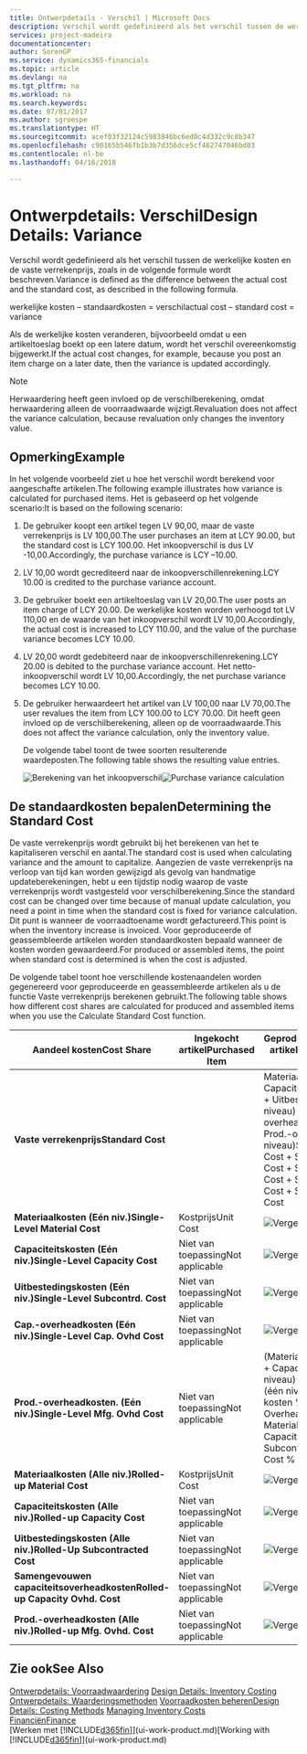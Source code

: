 ```yaml
---
title: Ontwerpdetails - Verschil | Microsoft Docs
description: Verschil wordt gedefinieerd als het verschil tussen de werkelijke kosten en de vaste verrekenprijs, zoals in de volgende formule wordt beschreven.
services: project-madeira
documentationcenter: 
author: SorenGP
ms.service: dynamics365-financials
ms.topic: article
ms.devlang: na
ms.tgt_pltfrm: na
ms.workload: na
ms.search.keywords: 
ms.date: 07/01/2017
ms.author: sgroespe
ms.translationtype: HT
ms.sourcegitcommit: acef03f32124c5983846bc6ed0c4d332c9c8b347
ms.openlocfilehash: c90165b546fb1b3b7d356dce5cf462747046bd03
ms.contentlocale: nl-be
ms.lasthandoff: 04/16/2018

---
```

# <a name="design-details-variance"></a><span data-ttu-id="18a25-103">Ontwerpdetails: Verschil</span><span class="sxs-lookup"><span data-stu-id="18a25-103">Design Details: Variance</span></span>
<span data-ttu-id="18a25-104">Verschil wordt gedefinieerd als het verschil tussen de werkelijke kosten en de vaste verrekenprijs, zoals in de volgende formule wordt beschreven.</span><span class="sxs-lookup"><span data-stu-id="18a25-104">Variance is defined as the difference between the actual cost and the standard cost, as described in the following formula.</span></span>  

 <span data-ttu-id="18a25-105">werkelijke kosten – standaardkosten = verschil</span><span class="sxs-lookup"><span data-stu-id="18a25-105">actual cost – standard cost = variance</span></span>  

 <span data-ttu-id="18a25-106">Als de werkelijke kosten veranderen, bijvoorbeeld omdat u een artikeltoeslag boekt op een latere datum, wordt het verschil overeenkomstig bijgewerkt.</span><span class="sxs-lookup"><span data-stu-id="18a25-106">If the actual cost changes, for example, because you post an item charge on a later date, then the variance is updated accordingly.</span></span>  

> [!NOTE]  
>  <span data-ttu-id="18a25-107">Herwaardering heeft geen invloed op de verschilberekening, omdat herwaardering alleen de voorraadwaarde wijzigt.</span><span class="sxs-lookup"><span data-stu-id="18a25-107">Revaluation does not affect the variance calculation, because revaluation only changes the inventory value.</span></span>  

## <a name="example"></a><span data-ttu-id="18a25-108">Opmerking</span><span class="sxs-lookup"><span data-stu-id="18a25-108">Example</span></span>  
 <span data-ttu-id="18a25-109">In het volgende voorbeeld ziet u hoe het verschil wordt berekend voor aangeschafte artikelen.</span><span class="sxs-lookup"><span data-stu-id="18a25-109">The following example illustrates how variance is calculated for purchased items.</span></span> <span data-ttu-id="18a25-110">Het is gebaseerd op het volgende scenario:</span><span class="sxs-lookup"><span data-stu-id="18a25-110">It is based on the following scenario:</span></span>  

1. <span data-ttu-id="18a25-111">De gebruiker koopt een artikel tegen LV 90,00, maar de vaste verrekenprijs is LV 100,00.</span><span class="sxs-lookup"><span data-stu-id="18a25-111">The user purchases an item at LCY 90.00, but the standard cost is LCY 100.00.</span></span> <span data-ttu-id="18a25-112">Het inkoopverschil is dus LV -10,00.</span><span class="sxs-lookup"><span data-stu-id="18a25-112">Accordingly, the purchase variance is LCY –10.00.</span></span>  
2. <span data-ttu-id="18a25-113">LV 10,00 wordt gecrediteerd naar de inkoopverschillenrekening.</span><span class="sxs-lookup"><span data-stu-id="18a25-113">LCY 10.00 is credited to the purchase variance account.</span></span>  
3. <span data-ttu-id="18a25-114">De gebruiker boekt een artikeltoeslag van LV 20,00.</span><span class="sxs-lookup"><span data-stu-id="18a25-114">The user posts an item charge of LCY 20.00.</span></span> <span data-ttu-id="18a25-115">De werkelijke kosten worden verhoogd tot LV 110,00 en de waarde van het inkoopverschil wordt LV 10,00.</span><span class="sxs-lookup"><span data-stu-id="18a25-115">Accordingly, the actual cost is increased to LCY 110.00, and the value of the purchase variance becomes LCY 10.00.</span></span>  
4. <span data-ttu-id="18a25-116">LV 20,00 wordt gedebiteerd naar de inkoopverschillenrekening.</span><span class="sxs-lookup"><span data-stu-id="18a25-116">LCY 20.00 is debited to the purchase variance account.</span></span> <span data-ttu-id="18a25-117">Het netto-inkoopverschil wordt LV 10,00.</span><span class="sxs-lookup"><span data-stu-id="18a25-117">Accordingly, the net purchase variance becomes LCY 10.00.</span></span>  
5. <span data-ttu-id="18a25-118">De gebruiker herwaardeert het artikel van LV 100,00 naar LV 70,00.</span><span class="sxs-lookup"><span data-stu-id="18a25-118">The user revalues the item from LCY 100.00 to LCY 70.00.</span></span> <span data-ttu-id="18a25-119">Dit heeft geen invloed op de verschilberekening, alleen op de voorraadwaarde.</span><span class="sxs-lookup"><span data-stu-id="18a25-119">This does not affect the variance calculation, only the inventory value.</span></span>  

   <span data-ttu-id="18a25-120">De volgende tabel toont de twee soorten resulterende waardeposten.</span><span class="sxs-lookup"><span data-stu-id="18a25-120">The following table shows the resulting value entries.</span></span>  

   <span data-ttu-id="18a25-121">![Berekening van het inkoopverschil](media/design_details_inventory_costing_11_purchase_variance.png "design_details_inventory_costing_11_purchase_variance")</span><span class="sxs-lookup"><span data-stu-id="18a25-121">![Purchase variance calculation](media/design_details_inventory_costing_11_purchase_variance.png "design_details_inventory_costing_11_purchase_variance")</span></span>  

## <a name="determining-the-standard-cost"></a><span data-ttu-id="18a25-122">De standaardkosten bepalen</span><span class="sxs-lookup"><span data-stu-id="18a25-122">Determining the Standard Cost</span></span>  
 <span data-ttu-id="18a25-123">De vaste verrekenprijs wordt gebruikt bij het berekenen van het te kapitaliseren verschil en aantal.</span><span class="sxs-lookup"><span data-stu-id="18a25-123">The standard cost is used when calculating variance and the amount to capitalize.</span></span> <span data-ttu-id="18a25-124">Aangezien de vaste verrekenprijs na verloop van tijd kan worden gewijzigd als gevolg van handmatige updateberekeningen, hebt u een tijdstip nodig waarop de vaste verrekenprijs wordt vastgesteld voor verschilberekening.</span><span class="sxs-lookup"><span data-stu-id="18a25-124">Since the standard cost can be changed over time because of manual update calculation, you need a point in time when the standard cost is fixed for variance calculation.</span></span> <span data-ttu-id="18a25-125">Dit punt is wanneer de voorraadtoename wordt gefactureerd.</span><span class="sxs-lookup"><span data-stu-id="18a25-125">This point is when the inventory increase is invoiced.</span></span> <span data-ttu-id="18a25-126">Voor geproduceerde of geassembleerde artikelen worden standaardkosten bepaald wanneer de kosten worden gewaardeerd.</span><span class="sxs-lookup"><span data-stu-id="18a25-126">For produced or assembled items, the point when standard cost is determined is when the cost is adjusted.</span></span>  

 <span data-ttu-id="18a25-127">De volgende tabel toont hoe verschillende kostenaandelen worden gegenereerd voor geproduceerde en geassembleerde artikelen als u de functie Vaste verrekenprijs berekenen gebruikt.</span><span class="sxs-lookup"><span data-stu-id="18a25-127">The following table shows how different cost shares are calculated for produced and assembled items when you use the Calculate Standard Cost function.</span></span>  

|<span data-ttu-id="18a25-128">Aandeel kosten</span><span class="sxs-lookup"><span data-stu-id="18a25-128">Cost Share</span></span>|<span data-ttu-id="18a25-129">Ingekocht artikel</span><span class="sxs-lookup"><span data-stu-id="18a25-129">Purchased Item</span></span>|<span data-ttu-id="18a25-130">Geproduceerd/geassembleerd artikel</span><span class="sxs-lookup"><span data-stu-id="18a25-130">Produced/Assembled Item</span></span>|  
|----------------|--------------------|------------------------------|  
|<span data-ttu-id="18a25-131">**Vaste verrekenprijs**</span><span class="sxs-lookup"><span data-stu-id="18a25-131">**Standard Cost**</span></span>||<span data-ttu-id="18a25-132">Materiaalkosten (één niveau) + Capaciteitskosten (één niveau) + Uitbestedingskosten (één niveau) + Cap.-overheadkosten (één niveau) + Prod.-overheadkosten (één niveau)</span><span class="sxs-lookup"><span data-stu-id="18a25-132">Single-Level Material Cost + Single-Level Capacity Cost + Single-Level Subcontrd. Cost + Single-Level Cap. Ovhd. Cost + Single-Level Mfg. Ovhd. Cost</span></span>|  
|<span data-ttu-id="18a25-133">**Materiaalkosten (Eén niv.)**</span><span class="sxs-lookup"><span data-stu-id="18a25-133">**Single-Level Material Cost**</span></span>|<span data-ttu-id="18a25-134">Kostprijs</span><span class="sxs-lookup"><span data-stu-id="18a25-134">Unit Cost</span></span>|<span data-ttu-id="18a25-135">![Vergelijking 1](media/design_details_inventory_costing_11_equation_1.png "design_details_inventory_costing_11_equation_1")</span><span class="sxs-lookup"><span data-stu-id="18a25-135">![Equation 1](media/design_details_inventory_costing_11_equation_1.png "design_details_inventory_costing_11_equation_1")</span></span>|  
|<span data-ttu-id="18a25-136">**Capaciteitskosten (Eén niv.)**</span><span class="sxs-lookup"><span data-stu-id="18a25-136">**Single-Level Capacity Cost**</span></span>|<span data-ttu-id="18a25-137">Niet van toepassing</span><span class="sxs-lookup"><span data-stu-id="18a25-137">Not applicable</span></span>|<span data-ttu-id="18a25-138">![Vergelijking 2](media/design_details_inventory_costing_11_equation_2.png "design_details_inventory_costing_11_equation_2")</span><span class="sxs-lookup"><span data-stu-id="18a25-138">![Equation 2](media/design_details_inventory_costing_11_equation_2.png "design_details_inventory_costing_11_equation_2")</span></span>|  
|<span data-ttu-id="18a25-139">**Uitbestedingskosten (Eén niv.)**</span><span class="sxs-lookup"><span data-stu-id="18a25-139">**Single-Level Subcontrd. Cost**</span></span>|<span data-ttu-id="18a25-140">Niet van toepassing</span><span class="sxs-lookup"><span data-stu-id="18a25-140">Not applicable</span></span>|<span data-ttu-id="18a25-141">![Vergelijking 3](media/design_details_inventory_costing_11_equation_3.png "design_details_inventory_costing_11_equation_3")</span><span class="sxs-lookup"><span data-stu-id="18a25-141">![Equation 3](media/design_details_inventory_costing_11_equation_3.png "design_details_inventory_costing_11_equation_3")</span></span>|  
|<span data-ttu-id="18a25-142">**Cap.-overheadkosten (Eén niv.)**</span><span class="sxs-lookup"><span data-stu-id="18a25-142">**Single-Level Cap. Ovhd Cost**</span></span>|<span data-ttu-id="18a25-143">Niet van toepassing</span><span class="sxs-lookup"><span data-stu-id="18a25-143">Not applicable</span></span>|<span data-ttu-id="18a25-144">![Vergelijking 4](media/design_details_inventory_costing_11_equation_4.png "design_details_inventory_costing_11_equation_4")</span><span class="sxs-lookup"><span data-stu-id="18a25-144">![Equation 4](media/design_details_inventory_costing_11_equation_4.png "design_details_inventory_costing_11_equation_4")</span></span>|  
|<span data-ttu-id="18a25-145">**Prod.-overheadkosten. (Eén niv.)**</span><span class="sxs-lookup"><span data-stu-id="18a25-145">**Single-Level Mfg. Ovhd Cost**</span></span>|<span data-ttu-id="18a25-146">Niet van toepassing</span><span class="sxs-lookup"><span data-stu-id="18a25-146">Not applicable</span></span>|<span data-ttu-id="18a25-147">(Materiaalkosten (één niveau) + Capaciteitskosten (één niveau) + Uitbestedingskosten (één niveau)) \* Indirecte kosten % / 100 + Overheadtarief</span><span class="sxs-lookup"><span data-stu-id="18a25-147">(Single-Level Material Cost + Single-Level Capacity Cost + Single-Level Subcontrd. Cost) \* Indirect Cost % / 100 + Overhead Rate</span></span>|  
|<span data-ttu-id="18a25-148">**Materiaalkosten (Alle niv.)**</span><span class="sxs-lookup"><span data-stu-id="18a25-148">**Rolled-up Material Cost**</span></span>|<span data-ttu-id="18a25-149">Kostprijs</span><span class="sxs-lookup"><span data-stu-id="18a25-149">Unit Cost</span></span>|<span data-ttu-id="18a25-150">![Vergelijking 5](media/design_details_inventory_costing_11_equation_5.png "design_details_inventory_costing_11_equation_5")</span><span class="sxs-lookup"><span data-stu-id="18a25-150">![Equation 5](media/design_details_inventory_costing_11_equation_5.png "design_details_inventory_costing_11_equation_5")</span></span>|  
|<span data-ttu-id="18a25-151">**Capaciteitskosten (Alle niv.)**</span><span class="sxs-lookup"><span data-stu-id="18a25-151">**Rolled-up Capacity Cost**</span></span>|<span data-ttu-id="18a25-152">Niet van toepassing</span><span class="sxs-lookup"><span data-stu-id="18a25-152">Not applicable</span></span>|<span data-ttu-id="18a25-153">![Vergelijking 6](media/design_details_inventory_costing_11_equation_6.png "design_details_inventory_costing_11_equation_6")</span><span class="sxs-lookup"><span data-stu-id="18a25-153">![Equation 6](media/design_details_inventory_costing_11_equation_6.png "design_details_inventory_costing_11_equation_6")</span></span>|  
|<span data-ttu-id="18a25-154">**Uitbestedingskosten (Alle niv.)**</span><span class="sxs-lookup"><span data-stu-id="18a25-154">**Rolled-Up Subcontracted Cost**</span></span>|<span data-ttu-id="18a25-155">Niet van toepassing</span><span class="sxs-lookup"><span data-stu-id="18a25-155">Not applicable</span></span>|<span data-ttu-id="18a25-156">![Vergelijking 7](media/design_details_inventory_costing_11_equation_7.png "design_details_inventory_costing_11_equation_7")</span><span class="sxs-lookup"><span data-stu-id="18a25-156">![Equation 7](media/design_details_inventory_costing_11_equation_7.png "design_details_inventory_costing_11_equation_7")</span></span>|  
|<span data-ttu-id="18a25-157">**Samengevouwen capaciteitsoverheadkosten**</span><span class="sxs-lookup"><span data-stu-id="18a25-157">**Rolled-up Capacity Ovhd. Cost**</span></span>|<span data-ttu-id="18a25-158">Niet van toepassing</span><span class="sxs-lookup"><span data-stu-id="18a25-158">Not applicable</span></span>|<span data-ttu-id="18a25-159">![Vergelijking 8](media/design_details_inventory_costing_11_equation_8.png "design_details_inventory_costing_11_equation_8")</span><span class="sxs-lookup"><span data-stu-id="18a25-159">![Equation 8](media/design_details_inventory_costing_11_equation_8.png "design_details_inventory_costing_11_equation_8")</span></span>|  
|<span data-ttu-id="18a25-160">**Prod.-overheadkosten (Alle niv.)**</span><span class="sxs-lookup"><span data-stu-id="18a25-160">**Rolled-up Mfg. Ovhd. Cost**</span></span>|<span data-ttu-id="18a25-161">Niet van toepassing</span><span class="sxs-lookup"><span data-stu-id="18a25-161">Not applicable</span></span>|<span data-ttu-id="18a25-162">![Vergelijking 9](media/design_details_inventory_costing_11_equation_9.png "design_details_inventory_costing_11_equation_9")</span><span class="sxs-lookup"><span data-stu-id="18a25-162">![Equation 9](media/design_details_inventory_costing_11_equation_9.png "design_details_inventory_costing_11_equation_9")</span></span>|  

## <a name="see-also"></a><span data-ttu-id="18a25-163">Zie ook</span><span class="sxs-lookup"><span data-stu-id="18a25-163">See Also</span></span>  
 <span data-ttu-id="18a25-164">[Ontwerpdetails: Voorraadwaardering](design-details-inventory-costing.md) </span><span class="sxs-lookup"><span data-stu-id="18a25-164">[Design Details: Inventory Costing](design-details-inventory-costing.md) </span></span>  
 <span data-ttu-id="18a25-165">[Ontwerpdetails: Waarderingsmethoden](design-details-costing-methods.md) [Voorraadkosten beheren](finance-manage-inventory-costs.md)</span><span class="sxs-lookup"><span data-stu-id="18a25-165">[Design Details: Costing Methods](design-details-costing-methods.md) [Managing Inventory Costs](finance-manage-inventory-costs.md)</span></span>  
 [<span data-ttu-id="18a25-166">Financiën</span><span class="sxs-lookup"><span data-stu-id="18a25-166">Finance</span></span>](finance.md)  
 <span data-ttu-id="18a25-167">[Werken met [!INCLUDE[d365fin](includes/d365fin_md.md)]](ui-work-product.md)</span><span class="sxs-lookup"><span data-stu-id="18a25-167">[Working with [!INCLUDE[d365fin](includes/d365fin_md.md)]](ui-work-product.md)</span></span>

